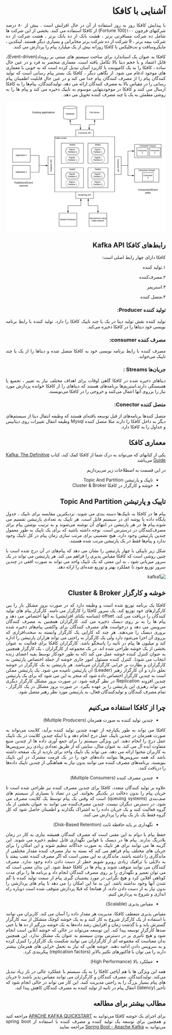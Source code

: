 <div dir='rtl' align="justify">

# آشنایی با کافکا
با پیدایش کافکا روز به روز استفاده از آن در حال افزایش است . بیش از ۸۰ درصد  شرکتهای فرچون ۱۰۰(Fortune 100) از کافکا استفاده می کنند. بخشی از این شرکت ها شامل ده شرکت مسافرتی برتر ، هشت بانک از ده بانک برتر ، هشت شرکت از ده شرکت بیمه برتر ، 9 شرکت از ده شرکت برتر مخابراتی و بسیاری دیگر هستند. لینکدین ، مایکروسافت و نت‌فلیکس با کافکا روزانه بیش از یک میلیارد پیام را  پردازش می کنند.


کافکا به عنوان یک استاندارد برای ساخت سیستم های مبتنی بر رویداد(Event-driven)، قابل 
اعتماد و با حجم دیتا بالا تکامل یافته است. معماری منحصر به فرد و در عین حال ساده ، کافکا را به یک کامپوننت با کاربرد آسان تبدیل کرده است که به خوبی با معماری های موجود ادغام می شود. از نگاهی دیگر ، کافکا یک بستر پیام رسانی است که تولید کنندگان پیام را از مصرف کنندگان پیام جدا می کند و در عین حال قابلیت اطمینان پیام رسانی را در مقیاس بالا به مصرف کنندگان ارائه می دهد. تولیدکنندگان، پیام‌ها را به کافکا ارسال می کنند و کافکا در موجودیتهایی  موسوم به تاپیک ذخیره می کند و پیام ها را به روشی مطمئن به یک یا چند مصرف کننده تحویل می دهد. 

![Event-Driven-Architecture-Kafka-Pattern](Event-Driven-Architecture-Kafka-Pattern.png)


## رابط‌های کافکا Kafka API
کافکا دارای چهار  رابط اصلی است:
 
 ۱.تولید کننده 
 
 ۲.مصرف‌کننده
 
 ۳.استریمر 
 
 ۴.متصل کننده
 
 
### تولید کننده Producer:
تولید کننده نقش تولید دیتا در یک یا چند تاپیک کافکا را دارد. تولید کننده با رابط برنامه نویسی خود دیتاها را در کافکا ذخیره می‌کند.
### مصرف کننده  consumer:
مصرف کننده با رابط برنامه نویسی خود به کافکا متصل شده و دیتاها را از یک یا چند تاپیک می‌خواند.
### جریان‌ها Streams :
دیتاهای ذخیره شده در کافکا گاهی اوقات برای اهداف مختلف نیاز به  تغییر ، تجمیع یا همبستگی دارند.استریم‌ها برنامه‌های هستند که دیتاهای را از کافکا خوانده پردازش مورد نیاز را برروی آنها اعمال می‌کنند  و خروجی را در کافکا می‌نویسند.
### متصل کننده Conector:
متصل کنندها برنامه‌های از قبل توسعه یافته‌ای هستند که وظیفه انتقال دیتا از سیستم‌های دیگر به داخل کافکا را دارند مثلا متصل کننده‌ Mysql وظیفه انتقال تغییرات روی دیتابیس و جداول را به کافکا دارد.


## معماری کافکا
یکی از کتابهای که می‌تواند به درک شما از کافکا کمک کند، کتاب [Kafka: The Definitive Guide](https://www.confluent.io/resources/kafka-the-definitive-guide/) می‌باشد 

در این قسمت به اصطلاحات زیر می‌پردازیم
 
- تاپیک و پارتیشن‌ Topic And Partition 
- خوشه و کارگزار در کافکا Cluster & Broker  


## تاپیک و پارتیشن‌ Topic And Partition
پیام ها در کافکا به تاپیک‌ها دسته بندی می شوند. نزدیکترین مقایسه برای تاپیک ، جدول پایگاه داده یا پوشه ای در سیستم فایل است. هر تاپیک به تعدادی پارتیشن تقسیم می شوند.پیام ها  در هر پارتیشن در انتهای آن نوشته می‌شوند و به ترتیب نوشتن پیام برای مصرف‌کنندگان در درسترس است. توجه داشته باشید که برای یک تاپیک به طور معمول چندین پارتیشن وجود دارد، هیچ تضمینی برای مرتب سازی زمان پیام در کل تاپیک وجود ندارد و پیام‌ها فقط در یک پارتیشن مرتب شده هستند.
 
 شکل زیر تاپیکی با چهار پارتیشن را نشان می دهد که پیام‌های در آن درج شده است با چنین  روشی است که کافکا مقیاس پذیری را فراهم می کند. هر پارتیشن می تواند در یک سرور میزبانی شود ، به این معنی که یک تاپیک واحد می تواند به صورت افقی در چندین سرور توزیع شود تا عملکرد بهتر و توزیع شده‌ای را ارائه دهد.
 
 ![kafka1](https://user-images.githubusercontent.com/43606924/125408587-51340b00-e3d0-11eb-95db-e6cd0c40adba.png)

## خوشه و کارگزار  Cluster & Broker
کافکا یک برنامه توزیع شده است و وظیفه دارد که در صورت بروز مشکل بار را بین کارگزارهای خود توزیع کند. یک سرور کافکا را کارگزار می نامند. کارگزار پیام های تولید کنندگان را دریافت می کند، offset (شناسه یکتای افزایشی) به آنها اختصاص می دهد و پیام ها را به بر روی دیسک ذخیره می کند. کارگزاران همچنین به مصرف کنندگان سرویس می دهد و درخواست های مصرف کنندگان برای  واکشی پیام‌های ذخیره شده بروری دیسک را  می‌دهند. هر چند که کارایی یک کارگزار وابسته به سخت‌افزاری که برروی آن اجزا می‌شود دارد ولی  یک کارگزار به راحتی می تواند هزاران پارتیشن را اداره کند و میلیون ها پیام در ثانیه را پاسخگو باشد.
کارگزاران کافکا برای فعالیت به عنوان بخشی از یک خوشه طراحی شده اند. در یک مجموعه از کارگزاران ، یک کارگزار همچنین به عنوان کنترل کننده خوشه عمل می کند (که به طور خودکار توسط بقیه اعضای زنده انتخاب می شود). کنترل کننده مسئول امور جاری خوشه از جمله اختصاص پارتیشن به کارگزاران و نظارت بر خرابی کارگزاران می‌باشد. هر پارتیشن  به یک کارگزار در خوشه تعلق دارد و آن کارگزار رهبر (Leader) آن پارتیشن نامیده می شود. یک پارتیشن ممکن است به چندین کارگزار اختصاص داده شود که منجر به این می شود که برای یک پارتیشن چندین افزونه Replication در نظر گرفته شود. در صورت بروز مشکل  کارگزار دیگری می تواند رهبری این پارتیشن را بر عهده بگیرد. در صورت بروز مشکل در یک کارگزار ، تمام مصرف کنندگان و تولیدکنندگان فعال، به پارتیشن مورد نظر رهبر متصل شود.

## چرا از کافکا استفاده می‌کنیم 
- چندین تولید کننده به صورت همزمان (Multiple Producers)

کافکا می تواند به طور یکپارچه از عهده چندین تولید کننده برآید، کلاینت می‌تواند به صورت همزمان در چندین تاپیک عمل درج انجام دهد و یا اینکه چندین کلاینت در یک تاپیک عمل درج را انجام دهند. این ویژگی سیستم را برای جمع آوری داده ها از چندین منبع متفاوت ایده آل می کند. به عنوان مثال، سایتی که از طریق تعدادی زیادی ریز سرویس‌ها به کاربران محتوا ارائه می دهد، می تواند یک تاپیک  واحد برای بازدید از یک صفحه داشته باشد که همه سرویس‌ها بتوانند داده‌های خود را در یک فرمت مشترک در این تاپیک بنویسند. برنامه‌های مصرف کننده می توانند بدون نیاز به هماهنگی از چندین تاپیک داده‌ها را دریافت کنند.

- چندین مصرف کننده (Multiple Consumers)

علاوه بر تولید کنندگان متعدد، کافکا برای چندین مصرف کننده نیز طراحی شده است تا جریان پیام را بدون دخالت در یکدیگر بخوانند. این در تضاد با بسیاری از سیستم های صف‌بندی (queuing systems) است که وقتی یک پیام توسط یک کلاینت مصرف می شود، در دسترس دیگران نیست. چندین مصرف‌کننده می توانند به عنوان بخشی از یک گروه فعالیت کنند و یک جریان داده را به اشتراک بگذارند و اطمینان حاصل شود که کل گروه فقط یک بار یک پیام را پردازش می کنند.

- نگهداری بر پایه حافظه ثابت (Disk-Based Retention)

حفظ پیام با دوام به این معنی است که مصرف کنندگان همیشه نیازی به کار در زمان بلادرنگ ندارند. پیام ها در دیسک با قوانین نگهداری قابل تنظیم ذخیره می شوند. این گزینه ها می توانند برای هر تاپیک به صورت جداگانه  تنظیم شوند و این امکان را برای جریان های مختلف پیام فراهم می کند که بسته به نیاز مصرف کننده مقدار مختلفی از ماندگاری را داشته باشند. ماندگاری به این معنی است که اگر مصرف کننده عقب بیفتد یا به دلایلی با ترافیک زیادی روبرو ‌شویم خطر از دست دادن داده وجود ندارد. مصرف کنندگان می توانند متوقف شوند و پیام ها در کافکا حفظ شود. این بدان معنی است که می توان تعمیر و نگهداری را بر روی مصرف کنندگان انجام داد و برنامه ها را برای مدت کوتاهی آفلاین کرد و هیچ نگرانی در مورد پشتیبان گیری پیام از سمت تولید کننده یا گم شدن آنها وجود نداشته باشد. این به ما این امکان را می دهد تا پیام های پردازشی را بدون نیاز به از دست دادن داده، از همانجا که قبلا پردازش متوقف شده است دوباره راه اندازی و شروع به پردازش کنیم.

- مقیاس پذیری (Scalable)

مقیاس پذیری منعطف کافکا، مدیریت هر مقدار داده را آسان می کند. کاربران می توانند با استفاده از یک کارگزار شروع به کار کنند و به یک خوشه کوچک متشکل از سه کارگزار گسترش یابد و با گذشت زمان و افزایش رشد داده‌ها به یک خوشه بزرگتر از ده ها یا حتی صدها کارگزار توسعه پیدا کند. این توسعه می‌تواند در حالی که خوشه آنلاین است انجام شود و هیچ تأثیری بر در دسترس بودن سیستم به عنوان یک مشکل ندارد. این همچنین بدان معناست که مجموعه ای از کارگزاران می توانند شکست یک کارگزار  را کنترل کرده و به  سرویس دادن ادامه دهند. خوشه هایی که نیاز به تحمل خرابی های همزمان بیشتر دارند را می توان با فاکتورهای تکثیر بالاتر (replication factors) پیکربندی کرد.

- عملکرد بالا (High Performance)

همه این ویژگی ها با هم آپاچی کافکا را به یک سیستم با عملکرد عالی در بار زیاد تبدیل می‌کند. تولیدکنندگان، مصرف کنندگان و کارگزاران می توانند مقیاس پذیز باشند تا جریان های پیام بسیار بزرگ را به راحتی مدیریت کنند. این کار می تواند در حالی انجام شود که تأخیر (latency) انتقال پیام در ثانیه از تولید کننده به مصرف کنندگان کاهش پیدا کند.


## مطالب بیشتر برای مطالعه 

برای اجرای یک خوشه کافکا می‌توانید به  [APACHE KAFKA QUICKSTART](https://kafka.apache.org/quickstart) مراجعه کنید و همچنین 
برای توسعه یک تولید کننده و مصرف کننده با استفاده از spring boot می‌توانید به [Spring Boot - Apache Kafka](https://www.tutorialspoint.com/spring_boot/spring_boot_apache_kafka.htm) مراجعه نمایید


</div>
